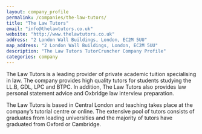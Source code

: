 ```yaml
---
layout: company_profile
permalink: /companies/the-law-tutors/
title: "The Law Tutors"
email: "info@thelawtutors.co.uk"
website: "http://www.thelawtutors.co.uk"
address: "2 London Wall Buildings, London, EC2M 5UU"
map_address: "2 London Wall Buildings, London, EC2M 5UU"
description: "The Law Tutors TutorCruncher Company Profile"
categories: company
---
```

The Law Tutors is a leading provider of private academic tuition specialising in law. The company provides high quality tutors for students studying the LL.B, GDL, LPC and BTPC. In addition, The Law Tutors also provides law personal statement advice and Oxbridge law interview preparation. 

The Law Tutors is based in Central London and teaching takes place at the company’s tutorial centre or online. The extensive pool of tutors consists of graduates from leading universities and the majority of tutors have graduated from Oxford or Cambridge. 